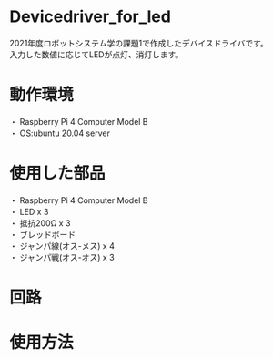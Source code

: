 # Devicedriver_for_led
2021年度ロボットシステム学の課題1で作成したデバイスドライバです。  
入力した数値に応じてLEDが点灯、消灯します。

# 動作環境
・ Raspberry Pi 4 Computer Model B  
・ OS:ubuntu 20.04 server  

# 使用した部品
・ Raspberry Pi 4 Computer Model B  
・ LED x 3  
・ 抵抗200Ω x 3  
・ ブレッドボード  
・ ジャンパ線(オス-メス) x 4  
・ ジャンパ戦(オス-オス) x 3

# 回路


# 使用方法

# 

#
